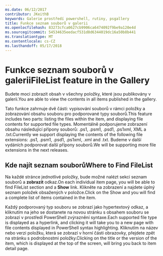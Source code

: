 ```yaml
---
ms.date: 06/12/2017
contributor: JKeithB
keywords: Galerie prostředí powershell, rutiny, psgallery
title: Funkce seznam souborů v galerii
ms.openlocfilehash: 83273cfca0627cb9906ca6474092f9be9a120e4d
ms.sourcegitcommit: 54534635eedacf531d8d6344019dc16a50b8b441
ms.translationtype: MT
ms.contentlocale: cs-CZ
ms.lasthandoff: 05/17/2018
---
```

# <a name="filelist-feature-in-the-gallery"></a><span data-ttu-id="dca8a-103">Funkce seznam souborů v galerii</span><span class="sxs-lookup"><span data-stu-id="dca8a-103">FileList feature in the Gallery</span></span>

<span data-ttu-id="dca8a-104">Budete moci zobrazit obsah v všechny položky, které jsou publikovány v galerii.</span><span class="sxs-lookup"><span data-stu-id="dca8a-104">You are able to view the contents in all items published in the gallery.</span></span>

<span data-ttu-id="dca8a-105">Tato funkce zahrnuje dvě části: vypisování souborů v rámci položky a zobrazování obsahu souboru pro podporované typy souborů.</span><span class="sxs-lookup"><span data-stu-id="dca8a-105">This feature includes two parts: listing the files within the item, and displaying file contents for supported file types.</span></span> <span data-ttu-id="dca8a-106">Momentálně podporujeme zobrazení obsahu následující přípony souborů: .ps1, .psm1, .psd1, .ps1xml, XML a .txt.</span><span class="sxs-lookup"><span data-stu-id="dca8a-106">Currently we support displaying the contents of the following file extensions: .ps1, .psm1, .psd1, .ps1xml, .xml and .txt.</span></span> <span data-ttu-id="dca8a-107">Budeme v další vydáních podporovat další přípony souborů.</span><span class="sxs-lookup"><span data-stu-id="dca8a-107">We will be supporting more file extensions in the next releases.</span></span>

## <a name="where-to-find-filelist"></a><span data-ttu-id="dca8a-108">Kde najít seznam souborů</span><span class="sxs-lookup"><span data-stu-id="dca8a-108">Where to Find FileList</span></span>

<span data-ttu-id="dca8a-109">Na každé stránce jednotlivé položky, bude možné nalézt sekci seznam souborů a **zobrazit** odkaz.</span><span class="sxs-lookup"><span data-stu-id="dca8a-109">On each individual item page, you will be able to find FileList section and a **Show** link.</span></span> <span data-ttu-id="dca8a-110">Klikněte na zobrazení a najdete úplný seznam položek obsažených v položce.</span><span class="sxs-lookup"><span data-stu-id="dca8a-110">Click on the Show and you will find a complete list of items contained in the item.</span></span>

<span data-ttu-id="dca8a-111">Každý podporovaný typ souboru se zobrazí jako hypertextový odkaz, a kliknutím na jeho se dostanete na novou stránku s obsahem souboru se zobrazí v prostředí PowerShell zvýraznění syntaxe.</span><span class="sxs-lookup"><span data-stu-id="dca8a-111">Each supported file type is displayed as a hyperlink, and clicking it will take you to a new page with file contents displayed in PowerShell syntax highlighting.</span></span> <span data-ttu-id="dca8a-112">Kliknutím na název nebo verzi položku, která se zobrazí v horní části obrazovky, přejdete zpět na stránku s podrobnostmi položky.</span><span class="sxs-lookup"><span data-stu-id="dca8a-112">Clicking on the title or the version of the item, which is displayed at the top of the screen, will bring you back to item detail page.</span></span>